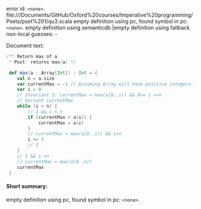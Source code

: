error id: `<none>`.
file://<HOME>/Documents/GitHub/Oxford%20courses/Imperative%20programming/Psets/pset%201/qu3.scala
empty definition using pc, found symbol in pc: `<none>`.
empty definition using semanticdb
|empty definition using fallback
non-local guesses:
	 -

Document text:

```scala
/** Return max of a
 * Post: returns max(a) */

 def max(a : Array[Int]) : Int = {
    val n = a.size
    var currentMax = -1 // Assuming Array will have positive integers (if not I could always make this minus infinity)
    var i = 0
    // Invariant I: currentMax = max(a[0..i)) && 0<= i <=n
    // Variant currentMax
    while (i < n) {
        // I && i < n
        if (currentMax < a(i)) {
            currentMax = a(i)
        }
        // currentMax = max(a[0..i)) && i<n
        i += 1
        // I
    }
    // I && i =n
    // currentMax = max(a[0..n))
    currentMax
 }

```

#### Short summary: 

empty definition using pc, found symbol in pc: `<none>`.